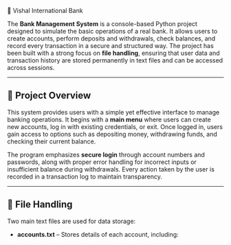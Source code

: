 🏦 Vishal International Bank

The **Bank Management System** is a console-based Python project designed to simulate the basic operations of a real bank. It allows users to create accounts, perform deposits and withdrawals, check balances, and record every transaction in a secure and structured way. The project has been built with a strong focus on **file handling**, ensuring that user data and transaction history are stored permanently in text files and can be accessed across sessions.  

---

## 📌 Project Overview  

This system provides users with a simple yet effective interface to manage banking operations. It begins with a **main menu** where users can create new accounts, log in with existing credentials, or exit. Once logged in, users gain access to options such as depositing money, withdrawing funds, and checking their current balance.  

The program emphasizes **secure login** through account numbers and passwords, along with proper error handling for incorrect inputs or insufficient balance during withdrawals. Every action taken by the user is recorded in a transaction log to maintain transparency.  

---

## 📂 File Handling  

Two main text files are used for data storage:  

- **accounts.txt** – Stores details of each account, including:


